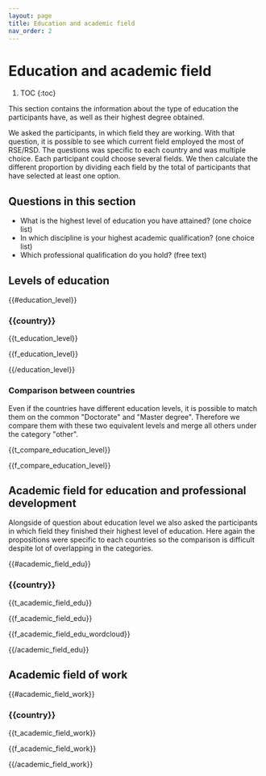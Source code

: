 ```yaml
---
layout: page
title: Education and academic field
nav_order: 2
---
```

# Education and academic field

1. TOC
{:toc}

This section contains the information about the type of education the
participants have, as well as their highest degree obtained.

We asked the participants, in which field they are working. With that question,
it is possible to see which current field employed the most of RSE/RSD. The
questions was specific to each country and was multiple choice. Each
participant could choose several fields. We then calculate the different
proportion by dividing each field by the total of participants that have
selected at least one option. 

## Questions in this section

* What is the highest level of education you have attained? (one choice list)
* In which discipline is your highest academic qualification? (one choice list)
* Which professional qualification do you hold? (free text)

## Levels of education 

{{#education_level}}

### {{country}}

{{t_education_level}}

{{f_education_level}}

{{/education_level}}

### Comparison between countries

Even if the countries have different education levels, it is possible to match
them on the common "Doctorate" and "Master degree". Therefore we compare them
with these two equivalent levels and merge all others under the category
"other".

{{t_compare_education_level}}

{{f_compare_education_level}}

## Academic field for education and professional development

Alongside of question about education level we also asked the participants in
which field they finished their highest level of education. Here again the
propositions were specific to each countries so the comparison is difficult
despite lot of overlapping in the categories. 


{{#academic_field_edu}}

### {{country}}

{{t_academic_field_edu}}

{{f_academic_field_edu}}

{{f_academic_field_edu_wordcloud}}

{{/academic_field_edu}}

## Academic field of work

{{#academic_field_work}}

### {{country}}

{{t_academic_field_work}}

{{f_academic_field_work}}

{{/academic_field_work}}
